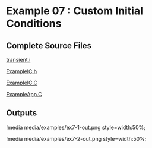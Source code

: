 # Example 07 : Custom Initial Conditions

[](---)

## Complete Source Files

[transient.i](https://github.com/idaholab/moose/blob/devel/examples/ex07_ics/transient.i)

[ExampleIC.h](https://github.com/idaholab/moose/blob/devel/examples/ex07_ics/include/ics/ExampleIC.h)

[ExampleIC.C](https://github.com/idaholab/moose/blob/devel/examples/ex07_ics/src/ics/ExampleIC.C)

[ExampleApp.C](https://github.com/idaholab/moose/blob/devel/examples/ex07_ics/src/base/ExampleApp.C)

[](---)

## Outputs

!media media/examples/ex7-1-out.png
       style=width:50%;

!media media/examples/ex7-2-out.png
       style=width:50%;

